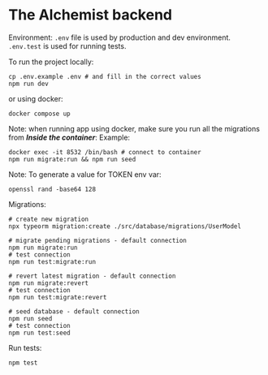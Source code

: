 # The Alchemist backend

Environment:
`.env` file is used by production and dev environment. `.env.test` is used for running tests.

To run the project locally:
```shell
cp .env.example .env # and fill in the correct values
npm run dev 
```

or using docker:
```shell
docker compose up
```
Note: when running app using docker, make sure you run all the migrations from ***Inside the container***:
Example:
```shell
docker exec -it 8532 /bin/bash # connect to container
npm run migrate:run && npm run seed
```
Note: To generate a value for TOKEN env var:
```shell
openssl rand -base64 128
```

Migrations:
```shell
# create new migration
npx typeorm migration:create ./src/database/migrations/UserModel

# migrate pending migrations - default connection
npm run migrate:run
# test connection
npm run test:migrate:run

# revert latest migration - default connection
npm run migrate:revert
# test connection
npm run test:migrate:revert

# seed database - default connection
npm run seed
# test connection
npm run test:seed
```

Run tests:
```shell
npm test
```
